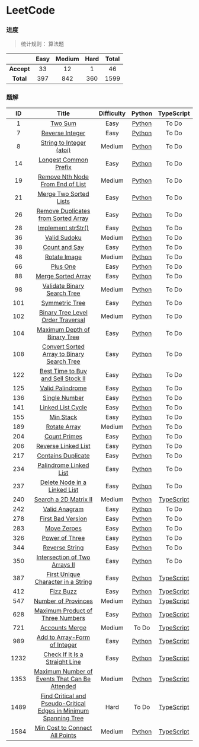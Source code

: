 # LeetCode
### 进度
> 统计规则： 算法题

|     |Easy|Medium|Hard|Total|
|:---:|:---:|:---:|:---:|:---:|
|**Accept**|33|12|1|46|
|**Total**|397|842|360|1599|
### 题解
| &nbsp;&nbsp;&nbsp;&nbsp;ID&nbsp;&nbsp;&nbsp;&nbsp; | Title | Difficulty | Python | TypeScript |
|:---:|:---:|:---:|:---:|:---:|
|1|[Two Sum](https://leetcode-cn.com/problems/Two-Sum/)|Easy|[Python](https://github.com/showd0wn/leetcode/tree/master/./algorithms/[1]两数之和/solution.py)|To Do|
|7|[Reverse Integer](https://leetcode-cn.com/problems/Reverse-Integer/)|Easy|[Python](https://github.com/showd0wn/leetcode/tree/master/./algorithms/[7]整数反转/solution.py)|To Do|
|8|[String to Integer (atoi)](https://leetcode-cn.com/problems/String-to-Integer-atoi/)|Medium|[Python](https://github.com/showd0wn/leetcode/tree/master/./algorithms/[8]字符串转换整数%20(atoi)/solution.py)|To Do|
|14|[Longest Common Prefix](https://leetcode-cn.com/problems/Longest-Common-Prefix/)|Easy|[Python](https://github.com/showd0wn/leetcode/tree/master/./algorithms/[14]最长公共前缀/solution.py)|To Do|
|19|[Remove Nth Node From End of List](https://leetcode-cn.com/problems/Remove-Nth-Node-From-End-of-List/)|Medium|[Python](https://github.com/showd0wn/leetcode/tree/master/./algorithms/[19]删除链表的倒数第N个节点/solution.py)|To Do|
|21|[Merge Two Sorted Lists](https://leetcode-cn.com/problems/Merge-Two-Sorted-Lists/)|Easy|[Python](https://github.com/showd0wn/leetcode/tree/master/./algorithms/[21]合并两个有序链表/solution.py)|To Do|
|26|[Remove Duplicates from Sorted Array](https://leetcode-cn.com/problems/Remove-Duplicates-from-Sorted-Array/)|Easy|[Python](https://github.com/showd0wn/leetcode/tree/master/./algorithms/[26]删除排序数组中的重复项/solution.py)|To Do|
|28|[Implement strStr()](https://leetcode-cn.com/problems/Implement-strStr/)|Easy|[Python](https://github.com/showd0wn/leetcode/tree/master/./algorithms/[28]实现%20strStr()/solution.py)|To Do|
|36|[Valid Sudoku](https://leetcode-cn.com/problems/Valid-Sudoku/)|Medium|[Python](https://github.com/showd0wn/leetcode/tree/master/./algorithms/[36]有效的数独/solution.py)|To Do|
|38|[Count and Say](https://leetcode-cn.com/problems/Count-and-Say/)|Easy|[Python](https://github.com/showd0wn/leetcode/tree/master/./algorithms/[38]报数/solution.py)|To Do|
|48|[Rotate Image](https://leetcode-cn.com/problems/Rotate-Image/)|Medium|[Python](https://github.com/showd0wn/leetcode/tree/master/./algorithms/[48]旋转图像/solution.py)|To Do|
|66|[Plus One](https://leetcode-cn.com/problems/Plus-One/)|Easy|[Python](https://github.com/showd0wn/leetcode/tree/master/./algorithms/[66]加一/solution.py)|To Do|
|88|[Merge Sorted Array](https://leetcode-cn.com/problems/Merge-Sorted-Array/)|Easy|[Python](https://github.com/showd0wn/leetcode/tree/master/./algorithms/[88]合并两个有序数组/solution.py)|To Do|
|98|[Validate Binary Search Tree](https://leetcode-cn.com/problems/Validate-Binary-Search-Tree/)|Medium|[Python](https://github.com/showd0wn/leetcode/tree/master/./algorithms/[98]验证二叉搜索树/solution.py)|To Do|
|101|[Symmetric Tree](https://leetcode-cn.com/problems/Symmetric-Tree/)|Easy|[Python](https://github.com/showd0wn/leetcode/tree/master/./algorithms/[101]对称二叉树/solution.py)|To Do|
|102|[Binary Tree Level Order Traversal](https://leetcode-cn.com/problems/Binary-Tree-Level-Order-Traversal/)|Medium|[Python](https://github.com/showd0wn/leetcode/tree/master/./algorithms/[102]二叉树的层次遍历/solution.py)|To Do|
|104|[Maximum Depth of Binary Tree](https://leetcode-cn.com/problems/Maximum-Depth-of-Binary-Tree/)|Easy|[Python](https://github.com/showd0wn/leetcode/tree/master/./algorithms/[104]二叉树的最大深度/solution.py)|To Do|
|108|[Convert Sorted Array to Binary Search Tree](https://leetcode-cn.com/problems/Convert-Sorted-Array-to-Binary-Search-Tree/)|Easy|[Python](https://github.com/showd0wn/leetcode/tree/master/./algorithms/[108]将有序数组转换为二叉搜索树/solution.py)|To Do|
|122|[Best Time to Buy and Sell Stock II](https://leetcode-cn.com/problems/Best-Time-to-Buy-and-Sell-Stock-II/)|Easy|[Python](https://github.com/showd0wn/leetcode/tree/master/./algorithms/[122]买卖股票的最佳时机%20II/solution.py)|To Do|
|125|[Valid Palindrome](https://leetcode-cn.com/problems/Valid-Palindrome/)|Easy|[Python](https://github.com/showd0wn/leetcode/tree/master/./algorithms/[125]验证回文字符串/solution.py)|To Do|
|136|[Single Number](https://leetcode-cn.com/problems/Single-Number/)|Easy|[Python](https://github.com/showd0wn/leetcode/tree/master/./algorithms/[136]只出现一次的数字/solution.py)|To Do|
|141|[Linked List Cycle](https://leetcode-cn.com/problems/Linked-List-Cycle/)|Easy|[Python](https://github.com/showd0wn/leetcode/tree/master/./algorithms/[141]环形链表/solution.py)|To Do|
|155|[Min Stack](https://leetcode-cn.com/problems/Min-Stack/)|Easy|[Python](https://github.com/showd0wn/leetcode/tree/master/./algorithms/[155]最小栈/solution.py)|To Do|
|189|[Rotate Array](https://leetcode-cn.com/problems/Rotate-Array/)|Medium|[Python](https://github.com/showd0wn/leetcode/tree/master/./algorithms/[189]旋转数组/solution.py)|To Do|
|204|[Count Primes](https://leetcode-cn.com/problems/Count-Primes/)|Easy|[Python](https://github.com/showd0wn/leetcode/tree/master/./algorithms/[204]计数质数/solution.py)|To Do|
|206|[Reverse Linked List](https://leetcode-cn.com/problems/Reverse-Linked-List/)|Easy|[Python](https://github.com/showd0wn/leetcode/tree/master/./algorithms/[206]反转链表/solution.py)|To Do|
|217|[Contains Duplicate](https://leetcode-cn.com/problems/Contains-Duplicate/)|Easy|[Python](https://github.com/showd0wn/leetcode/tree/master/./algorithms/[217]存在重复元素/solution.py)|To Do|
|234|[Palindrome Linked List](https://leetcode-cn.com/problems/Palindrome-Linked-List/)|Easy|[Python](https://github.com/showd0wn/leetcode/tree/master/./algorithms/[234]回文链表/solution.py)|To Do|
|237|[Delete Node in a Linked List](https://leetcode-cn.com/problems/Delete-Node-in-a-Linked-List/)|Easy|[Python](https://github.com/showd0wn/leetcode/tree/master/./algorithms/[237]删除链表中的节点/solution.py)|To Do|
|240|[Search a 2D Matrix II](https://leetcode-cn.com/problems/Search-a-2D-Matrix-II/)|Medium|[Python](https://github.com/showd0wn/leetcode/tree/master/./algorithms/[240]搜索二维矩阵%20II/solution.py)|[TypeScript](https://github.com/showd0wn/leetcode/tree/master/./algorithms/[240]搜索二维矩阵%20II/solution.ts)|
|242|[Valid Anagram](https://leetcode-cn.com/problems/Valid-Anagram/)|Easy|[Python](https://github.com/showd0wn/leetcode/tree/master/./algorithms/[242]有效的字母异位词/solution.py)|To Do|
|278|[First Bad Version](https://leetcode-cn.com/problems/First-Bad-Version/)|Easy|[Python](https://github.com/showd0wn/leetcode/tree/master/./algorithms/[278]第一个错误的版本/solution.py)|To Do|
|283|[Move Zeroes](https://leetcode-cn.com/problems/Move-Zeroes/)|Easy|[Python](https://github.com/showd0wn/leetcode/tree/master/./algorithms/[283]移动零/solution.py)|To Do|
|326|[Power of Three](https://leetcode-cn.com/problems/Power-of-Three/)|Easy|[Python](https://github.com/showd0wn/leetcode/tree/master/./algorithms/[326]3的幂/solution.py)|To Do|
|344|[Reverse String](https://leetcode-cn.com/problems/Reverse-String/)|Easy|[Python](https://github.com/showd0wn/leetcode/tree/master/./algorithms/[344]反转字符串/solution.py)|To Do|
|350|[Intersection of Two Arrays II](https://leetcode-cn.com/problems/Intersection-of-Two-Arrays-II/)|Easy|[Python](https://github.com/showd0wn/leetcode/tree/master/./algorithms/[350]两个数组的交集%20II/solution.py)|To Do|
|387|[First Unique Character in a String](https://leetcode-cn.com/problems/First-Unique-Character-in-a-String/)|Easy|[Python](https://github.com/showd0wn/leetcode/tree/master/./algorithms/[387]字符串中的第一个唯一字符/solution.py)|[TypeScript](https://github.com/showd0wn/leetcode/tree/master/./algorithms/[387]字符串中的第一个唯一字符/solution.ts)|
|412|[Fizz Buzz](https://leetcode-cn.com/problems/Fizz-Buzz/)|Easy|[Python](https://github.com/showd0wn/leetcode/tree/master/./algorithms/[412]Fizz%20Buzz/solution.py)|[TypeScript](https://github.com/showd0wn/leetcode/tree/master/./algorithms/[412]Fizz%20Buzz/solution.ts)|
|547|[Number of Provinces](https://leetcode-cn.com/problems/Number-of-Provinces/)|Medium|[Python](https://github.com/showd0wn/leetcode/tree/master/./algorithms/[547]省份数量/solution.py)|[TypeScript](https://github.com/showd0wn/leetcode/tree/master/./algorithms/[547]省份数量/solution.ts)|
|628|[Maximum Product of Three Numbers](https://leetcode-cn.com/problems/Maximum-Product-of-Three-Numbers/)|Easy|[Python](https://github.com/showd0wn/leetcode/tree/master/./algorithms/[628]三个数的最大乘积/solution.py)|[TypeScript](https://github.com/showd0wn/leetcode/tree/master/./algorithms/[628]三个数的最大乘积/solution.ts)|
|721|[Accounts Merge](https://leetcode-cn.com/problems/Accounts-Merge/)|Medium|To Do|[TypeScript](https://github.com/showd0wn/leetcode/tree/master/./algorithms/[721]账户合并/solution.ts)|
|989|[Add to Array-Form of Integer](https://leetcode-cn.com/problems/Add-to-Array-Form-of-Integer/)|Easy|[Python](https://github.com/showd0wn/leetcode/tree/master/./algorithms/[989]数组形式的整数加法/solution.py)|[TypeScript](https://github.com/showd0wn/leetcode/tree/master/./algorithms/[989]数组形式的整数加法/solution.ts)|
|1232|[Check If It Is a Straight Line](https://leetcode-cn.com/problems/Check-If-It-Is-a-Straight-Line/)|Easy|[Python](https://github.com/showd0wn/leetcode/tree/master/./algorithms/[1232]缀点成线/solution.py)|[TypeScript](https://github.com/showd0wn/leetcode/tree/master/./algorithms/[1232]缀点成线/solution.ts)|
|1353|[Maximum Number of Events That Can Be Attended](https://leetcode-cn.com/problems/Maximum-Number-of-Events-That-Can-Be-Attended/)|Medium|[Python](https://github.com/showd0wn/leetcode/tree/master/./algorithms/[1353]%20最多可以参加的会议数目/solution.py)|[TypeScript](https://github.com/showd0wn/leetcode/tree/master/./algorithms/[1353]%20最多可以参加的会议数目/solution.ts)|
|1489|[Find Critical and Pseudo-Critical Edges in Minimum Spanning Tree](https://leetcode-cn.com/problems/Find-Critical-and-Pseudo-Critical-Edges-in-Minimum-Spanning-Tree/)|Hard|To Do|[TypeScript](https://github.com/showd0wn/leetcode/tree/master/./algorithms/[1489]找到最小生成树里的关键边和伪关键边/solution.ts)|
|1584|[Min Cost to Connect All Points](https://leetcode-cn.com/problems/Min-Cost-to-Connect-All-Points/)|Medium|[Python](https://github.com/showd0wn/leetcode/tree/master/./algorithms/[1584]连接所有点的最小费用/solution.py)|[TypeScript](https://github.com/showd0wn/leetcode/tree/master/./algorithms/[1584]连接所有点的最小费用/solution.ts)|
